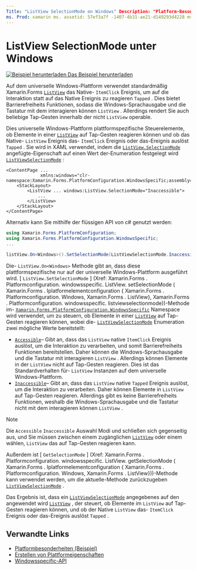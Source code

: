 ```yaml
---
Title: "ListView SelectionMode on Windows" Description: "Platform-Besonderheiten ermöglicht Ihnen die Nutzung von Funktionen, die nur auf einer bestimmten Plattform verfügbar sind, ohne dass benutzerdefinierte Renderer oder Effekte implementiert werden. In diesem Artikel wird erläutert, wie Sie die Windows-plattformspezifische verwenden können, mit der gesteuert wird, ob Elemente in einer ListView auf Tap-Gesten reagieren können.
ms. Prod: xamarin ms. assetid: 57ef3a7f -1407-4b31-ae21-d149293d4228 ms. Technology: xamarin-Forms Author: davidbritch ms. Author: dabritch ms. Date: 10/24/2018 NO-LOC: [ Xamarin.Forms , Xamarin.Essentials ]
---
```


# <a name="listview-selectionmode-on-windows"></a>ListView SelectionMode unter Windows

[![Beispiel herunterladen](~/media/shared/download.png) Das Beispiel herunterladen](https://docs.microsoft.com/samples/xamarin/xamarin-forms-samples/userinterface-platformspecifics)

Auf dem universelle Windows-Plattform verwendet standardmäßig Xamarin.Forms [`ListView`](xref:Xamarin.Forms.ListView) das Native- `ItemClick` Ereignis, um auf die Interaktion statt auf das Native Ereignis zu reagieren `Tapped` . Dies bietet Barrierefreiheits Funktionen, sodass die Windows-Sprachausgabe und die Tastatur mit dem interagieren können `ListView` . Allerdings rendert Sie auch beliebige Tap-Gesten innerhalb der nicht `ListView` operable.

Dies universelle Windows-Plattform plattformspezifische Steuerelemente, ob Elemente in einer [`ListView`](xref:Xamarin.Forms.ListView) auf Tap-Gesten reagieren können und ob das Native- `ListView` Ereignis das- `ItemClick` Ereignis oder das-Ereignis auslöst `Tapped` . Sie wird in XAML verwendet, indem die [`ListView.SelectionMode`](xref:Xamarin.Forms.PlatformConfiguration.WindowsSpecific.ListView.SelectionModeProperty) angefügte-Eigenschaft auf einen Wert der-Enumeration festgelegt wird [`ListViewSelectionMode`](xref:Xamarin.Forms.PlatformConfiguration.WindowsSpecific.ListViewSelectionMode) :

```xaml
<ContentPage ...
             xmlns:windows="clr-namespace:Xamarin.Forms.PlatformConfiguration.WindowsSpecific;assembly=Xamarin.Forms.Core">
    <StackLayout>
        <ListView ... windows:ListView.SelectionMode="Inaccessible">
            ...
        </ListView>
    </StackLayout>
</ContentPage>
```

Alternativ kann Sie mithilfe der flüssigen API von c# genutzt werden:

```csharp
using Xamarin.Forms.PlatformConfiguration;
using Xamarin.Forms.PlatformConfiguration.WindowsSpecific;
...

listView.On<Windows>().SetSelectionMode(ListViewSelectionMode.Inaccessible);
```

Die- `ListView.On<Windows>` Methode gibt an, dass diese plattformspezifische nur auf der universelle Windows-Plattform ausgeführt wird. [ `ListView.SetSelectionMode` ] (Xref: Xamarin.Forms . Platformconfiguration. windowsspecific. ListView. setSelectionMode ( Xamarin.Forms . Iplatformelementconfiguration { Xamarin.Forms . Platformconfiguration. Windows, Xamarin.Forms . ListView}, Xamarin.Forms . Platformconfiguration. windowsspecific. listviewselectionmode))-Methode im- [`Xamarin.Forms.PlatformConfiguration.WindowsSpecific`](xref:Xamarin.Forms.PlatformConfiguration.WindowsSpecific) Namespace wird verwendet, um zu steuern, ob Elemente in einer [`ListView`](xref:Xamarin.Forms.ListView) auf Tap-Gesten reagieren können, wobei die- [`ListViewSelectionMode`](xref:Xamarin.Forms.PlatformConfiguration.WindowsSpecific.ListViewSelectionMode) Enumeration zwei mögliche Werte bereitstellt:

- [`Accessible`](xref:Xamarin.Forms.PlatformConfiguration.WindowsSpecific.ListViewSelectionMode.Accessible)– Gibt an, dass das `ListView` native `ItemClick` Ereignis auslöst, um die Interaktion zu verarbeiten, und somit Barrierefreiheits Funktionen bereitstellen. Daher können die Windows-Sprachausgabe und die Tastatur mit interagieren `ListView` . Allerdings können Elemente in der `ListView` nicht auf Tap-Gesten reagieren. Dies ist das Standardverhalten für- `ListView` Instanzen auf dem universelle Windows-Plattform.
- [`Inaccessible`](xref:Xamarin.Forms.PlatformConfiguration.WindowsSpecific.ListViewSelectionMode.Inaccessible)– Gibt an, dass das `ListView` native `Tapped` Ereignis auslöst, um die Interaktion zu verarbeiten. Daher können Elemente in `ListView` auf Tap-Gesten reagieren. Allerdings gibt es keine Barrierefreiheits Funktionen, weshalb die Windows-Sprachausgabe und die Tastatur nicht mit dem interagieren können `ListView` .

> [!NOTE]
> Die `Accessible` `Inaccessible` Auswahl Modi und schließen sich gegenseitig aus, und Sie müssen zwischen einem zugänglichen [`ListView`](xref:Xamarin.Forms.ListView) oder einem wählen, `ListView` das auf Tap-Gesten reagieren kann.

Außerdem ist [ `GetSelectionMode` ] (Xref: Xamarin.Forms . Platformconfiguration. windowsspecific. ListView. getSelectionMode ( Xamarin.Forms . Iplatformelementconfiguration { Xamarin.Forms . Platformconfiguration. Windows, Xamarin.Forms . ListView}))-Methode kann verwendet werden, um die aktuelle-Methode zurückzugeben [`ListViewSelectionMode`](xref:Xamarin.Forms.PlatformConfiguration.WindowsSpecific.ListViewSelectionMode) .

Das Ergebnis ist, dass ein [`ListViewSelectionMode`](xref:Xamarin.Forms.PlatformConfiguration.WindowsSpecific.ListViewSelectionMode) angegebenes auf den angewendet wird [`ListView`](xref:Xamarin.Forms.ListView) , der steuert, ob Elemente im `ListView` auf Tap-Gesten reagieren können, und ob der Native `ListView` das- `ItemClick` Ereignis oder das-Ereignis auslöst `Tapped` .

## <a name="related-links"></a>Verwandte Links

- [Platformbesonderheiten (Beispiel)](https://docs.microsoft.com/samples/xamarin/xamarin-forms-samples/userinterface-platformspecifics)
- [Erstellen von Plattformeigenschaften](~/xamarin-forms/platform/platform-specifics/index.md#creating-platform-specifics)
- [Windowsspecific-API](xref:Xamarin.Forms.PlatformConfiguration.WindowsSpecific)
